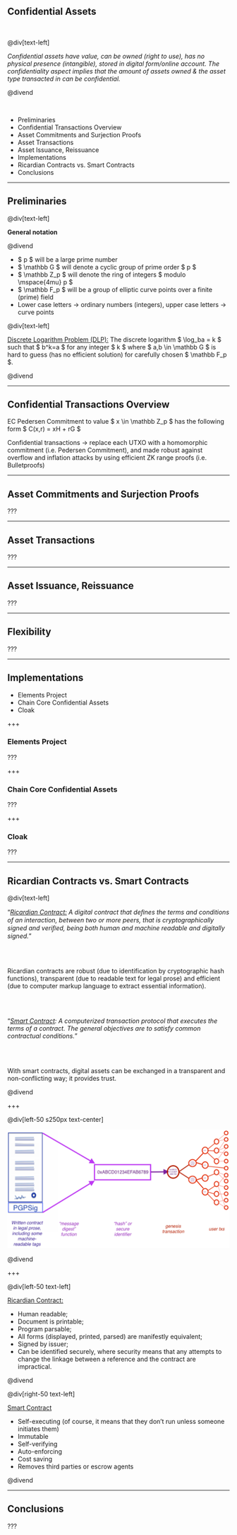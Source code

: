 ## Confidential Assets

<br>

@div[text-left]

*Confidential assets have value, can be owned (right to use), has no physical presence (intangible), stored in digital form/online account. The confidentiality aspect implies that the amount of assets owned & the asset type transacted in can be confidential.*

@divend

<br>

- Preliminaries
- Confidential Transactions Overview
- Asset Commitments and Surjection Proofs
- Asset Transactions
- Asset Issuance, Reissuance
- Implementations
- Ricardian Contracts vs. Smart Contracts
- Conclusions

---

## Preliminaries

@div[text-left]

**General notation**

@divend

- $ p ​$ will be a large prime number
- $ \mathbb G $ will denote a cyclic group of prime order $ p $ 
- $ \mathbb Z_p $ will denote the ring of integers $ modulo \mspace{4mu} p $ 
- $ \mathbb F_p $ will be a group of elliptic curve points over a finite (prime) field
- Lower case letters -> ordinary numbers (integers), upper case letters -> curve points

@div[text-left]

<u>Discrete Logarithm Problem (DLP):</u> The discrete logarithm $ \log_ba = k $ such that $ b^k=a $ for any integer $ k $ where $ a,b \in \mathbb G $ is hard to guess (has no efficient solution) for carefully chosen $  \mathbb F_p $. 

@divend

---

## Confidential Transactions Overview

EC Pedersen Commitment to value $ x \in \mathbb Z_p $ has the following form $ C(x,r) = xH + rG $

Confidential transactions -> replace each UTXO with a homomorphic commitment (i.e. Pedersen Commitment), and made robust against overflow and inflation attacks by using efficient ZK range proofs (i.e. Bulletproofs)

---

## Asset Commitments and Surjection Proofs

???

---

## Asset Transactions

???

---

## Asset Issuance, Reissuance

???

---

## Flexibility

???

---

## Implementations

  - Elements Project
  - Chain Core Confidential Assets
  - Cloak

+++

### Elements Project

???

+++


### Chain Core Confidential Assets

???

+++


### Cloak

???

---


## Ricardian Contracts vs. Smart Contracts

@div[text-left]

“*<u>Ricardian Contract:</u> A digital contract that deﬁnes the terms and conditions of an interaction, between two or more peers, that is cryptographically signed and veriﬁed, being both human and machine readable and digitally signed.*”

<br>
<br>

Ricardian contracts are robust (due to identification by cryptographic hash functions), transparent (due to readable text for legal prose) and efficient (due to computer markup language to extract essential information).

<br>
<br>

“*<u>Smart Contract</u>: A computerized transaction protocol that executes the terms of a contract. The general objectives are to satisfy common contractual conditions.*”

<br>
<br>

With smart contracts, digital assets can be exchanged in a transparent and non-conflicting way; it provides trust. 

@divend

+++

@div[left-50 s250px text-center]

![Ricardian Contract](https://raw.githubusercontent.com/tari-labs/tari-university/master/src/digital-assets/confidential-assets/sources/ricardian_contract.png)

@divend

+++

@div[left-50 text-left]

<u>Ricardian Contract:</u>

- Human readable;
- Document is printable;
- Program parsable;
- All forms (displayed, printed, parsed) are manifestly equivalent;
- Signed by issuer;
- Can be identified securely, where security means that any attempts to change the linkage between a reference and the contract are impractical.

@divend

@div[right-50 text-left]

<u>Smart Contract</u>

- Self-executing (of course, it means that they don’t run unless someone initiates them)
- Immutable
- Self-verifying
- Auto-enforcing
- Cost saving
- Removes third parties or escrow agents

@divend

---

## Conclusions

???
